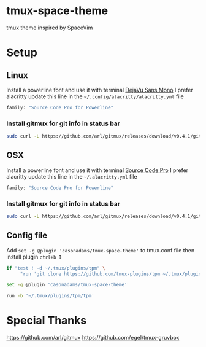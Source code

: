 # tmux-space-theme
tmux theme inspired by SpaceVim

# Setup
## Linux
Install a powerline font and use it with terminal
[DejaVu Sans Mono](https://github.com/powerline/fonts/blob/master/DejaVuSansMono/DejaVu%20Sans%20Mono%20for%20Powerline.ttf)
I prefer alacritty update this line in the `~/.config/alacritty/alacritty.yml` file

```bash
family: "Source Code Pro for Powerline"
```

### Install gitmux for git info in status bar
```bash
sudo curl -L https://github.com/arl/gitmux/releases/download/v0.4.1/gitmux_0.4.1_linux_amd64.tar.gz | tar xC /usr/local/bin/
```

## OSX
Install a powerline font and use it with terminal
[Source Code Pro](https://github.com/powerline/fonts/blob/master/SourceCodePro/Source%20Code%20Pro%20for%20Powerline.otf)
I prefer alacritty update this line in the `~/.alacritty.yml` file

```bash
family: "Source Code Pro for Powerline"
```

### Install gitmux for git info in status bar
```bash
sudo curl -L https://github.com/arl/gitmux/releases/download/v0.4.1/gitmux_0.4.1_macOS_amd64.tar.gz | tar xC /usr/local/bin/
```

## Config file
Add `set -g @plugin 'casonadams/tmux-space-theme'` to tmux.conf file then install plugin `ctrl+b I`

```bash
if "test ! -d ~/.tmux/plugins/tpm" \
     "run 'git clone https://github.com/tmux-plugins/tpm ~/.tmux/plugins/tpm && ~/.tmux/plugins/tpm/bin/install_plugins'"

set -g @plugin 'casonadams/tmux-space-theme'

run -b '~/.tmux/plugins/tpm/tpm'
```

# Special Thanks
https://github.com/arl/gitmux
https://github.com/egel/tmux-gruvbox
